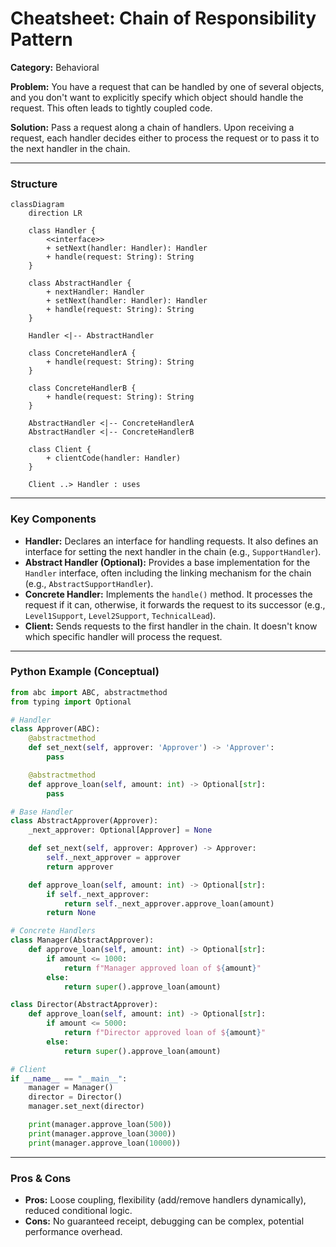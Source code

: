 
# Cheatsheet: Chain of Responsibility Pattern

**Category:** Behavioral

**Problem:** You have a request that can be handled by one of several objects, and you don't want to explicitly specify which object should handle the request. This often leads to tightly coupled code.

**Solution:** Pass a request along a chain of handlers. Upon receiving a request, each handler decides either to process the request or to pass it to the next handler in the chain.

---

### Structure

```mermaid
classDiagram
    direction LR

    class Handler {
        <<interface>>
        + setNext(handler: Handler): Handler
        + handle(request: String): String
    }

    class AbstractHandler {
        + nextHandler: Handler
        + setNext(handler: Handler): Handler
        + handle(request: String): String
    }

    Handler <|-- AbstractHandler

    class ConcreteHandlerA {
        + handle(request: String): String
    }

    class ConcreteHandlerB {
        + handle(request: String): String
    }

    AbstractHandler <|-- ConcreteHandlerA
    AbstractHandler <|-- ConcreteHandlerB

    class Client {
        + clientCode(handler: Handler)
    }

    Client ..> Handler : uses
```

---

### Key Components

-   **Handler:** Declares an interface for handling requests. It also defines an interface for setting the next handler in the chain (e.g., `SupportHandler`).
-   **Abstract Handler (Optional):** Provides a base implementation for the `Handler` interface, often including the linking mechanism for the chain (e.g., `AbstractSupportHandler`).
-   **Concrete Handler:** Implements the `handle()` method. It processes the request if it can, otherwise, it forwards the request to its successor (e.g., `Level1Support`, `Level2Support`, `TechnicalLead`).
-   **Client:** Sends requests to the first handler in the chain. It doesn't know which specific handler will process the request.

---

### Python Example (Conceptual)

```python
from abc import ABC, abstractmethod
from typing import Optional

# Handler
class Approver(ABC):
    @abstractmethod
    def set_next(self, approver: 'Approver') -> 'Approver':
        pass

    @abstractmethod
    def approve_loan(self, amount: int) -> Optional[str]:
        pass

# Base Handler
class AbstractApprover(Approver):
    _next_approver: Optional[Approver] = None

    def set_next(self, approver: Approver) -> Approver:
        self._next_approver = approver
        return approver

    def approve_loan(self, amount: int) -> Optional[str]:
        if self._next_approver:
            return self._next_approver.approve_loan(amount)
        return None

# Concrete Handlers
class Manager(AbstractApprover):
    def approve_loan(self, amount: int) -> Optional[str]:
        if amount <= 1000:
            return f"Manager approved loan of ${amount}"
        else:
            return super().approve_loan(amount)

class Director(AbstractApprover):
    def approve_loan(self, amount: int) -> Optional[str]:
        if amount <= 5000:
            return f"Director approved loan of ${amount}"
        else:
            return super().approve_loan(amount)

# Client
if __name__ == "__main__":
    manager = Manager()
    director = Director()
    manager.set_next(director)

    print(manager.approve_loan(500))
    print(manager.approve_loan(3000))
    print(manager.approve_loan(10000))
```

---

### Pros & Cons

-   **Pros:** Loose coupling, flexibility (add/remove handlers dynamically), reduced conditional logic.
-   **Cons:** No guaranteed receipt, debugging can be complex, potential performance overhead.
